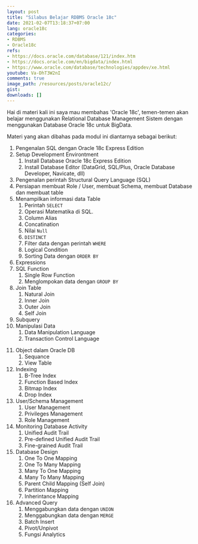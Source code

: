 ```yaml
---
layout: post
title: "Silabus Belajar RDBMS Oracle 18c"
date: 2021-02-07T13:18:37+07:00
lang: oracle18c
categories:
- RDBMS
- Oracle18c
refs: 
- https://docs.oracle.com/database/121/index.htm
- https://docs.oracle.com/en/bigdata/index.html
- https://www.oracle.com/database/technologies/appdev/xe.html
youtube: Va-DhT3W2nI
comments: true
image_path: /resources/posts/oracle12c/
gist: 
downloads: []
---
```


Hai di materi kali ini saya mau membahas 'Oracle 18c', temen-temen akan belajar menggunakan Relational Database Management Sistem dengan menggunakan Database Oracle 18c untuk BigData.

Materi yang akan dibahas pada modul ini diantarnya sebagai berikut:

1. Pengenalan SQL dengan Oracle 18c Express Edition
2. Setup Development Environtment
    1. Install Database Oracle 18c Express Edition
    2. Install Database Editor (DataGrid, SQL/Plus, Oracle Database Developer, Navicate, dll)
3. Pengenalan perintah Structural Query Language (SQL)
4. Persiapan membuat Role / User, membuat Schema, membuat Database dan membuat table
5. Menampilkan informasi data Table
    1. Perintah `SELECT`
    2. Operasi Matematika di SQL.
    3. Column Alias
    4. Concatination
    5. Nilai `Null`
    6. `DISTINCT`
    7. Filter data dengan perintah `WHERE`
    8. Logical Condition
    9. Sorting Data dengan `ORDER BY`
6. Expressions
7. SQL Function
    1. Single Row Function
    2. Menglompokan data dengan `GROUP BY`
8. Join Table
    1. Natural Join
    2. Inner Join
    3. Outer Join
    4. Self Join
9. Subquery
10. Manipulasi Data
    1. Data Manipulation Language
    2. Transaction Control Language
<!--more-->
11. Object dalam Oracle DB
    1. Sequance
    2. View Table
12. Indexing
    1. B-Tree Index
    2. Function Based Index
    3. Bitmap Index
    4. Drop Index
13. User/Schema Management
    1. User Management
    2. Privileges Management
    3. Role Management
14. Monitoring Database Activity
    1. Unified Audit Trail
    2. Pre-defined Unified Audit Trail
    3. Fine-grained Audit Trail
15. Database Design
    1. One To One Mapping
    2. One To Many Mapping
    3. Many To One Mapping
    4. Many To Many Mapping
    5. Parent Child Mapping (Self Join)
    6. Partition Mapping
    7. Inherintance Mapping
16. Advanced Query
    1. Menggabungkan data dengan `UNION`
    2. Menggabungkan data dengan `MERGE`
    3. Batch Insert
    4. Pivot/Unpivot
    5. Fungsi Analytics
